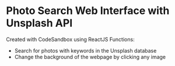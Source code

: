 # Photo Search Web Interface with Unsplash API
Created with CodeSandbox using ReactJS
Functions:
  - Search for photos with keywords in the Unsplash database 
  - Change the background of the webpage by clicking any image

